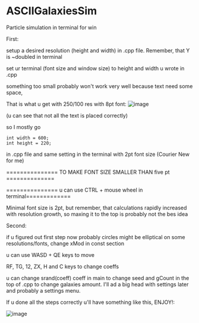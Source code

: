 # ASCIIGalaxiesSim
Particle simulation in terminal for win

First:

  setup a desired resolution (height and width) in .cpp file. Remember, that Y is ~doubled in terminal
  
  set ur terminal (font size and window size) to height and width u wrote in .cpp
  
  something too small probably won't work very well because text need some space, 
  
  That is what u get with 250/100 res with 8pt font:
  ![image](https://user-images.githubusercontent.com/88677966/133024951-983d1c22-d93d-45fe-87b3-09b8845a53f9.png)
  
  (u can see that not all the text is placed correctly)

  so I mostly go 
  
    int width = 600;
    int height = 220; 
    
  in .cpp file and same setting in the terminal with 2pt font size (Courier New for me)    
  
  =============== TO MAKE FONT SIZE SMALLER THAN five pt ==============
  
  =============== u can use CTRL + mouse wheel in terminal=============
  
  Minimal font size is 2pt, but remember, that calculations rapidly increased with resolution growth, so maxing it to the top is probably not the bes idea
  
Second:

  if u figured out first step now probably circles might be elliptical on some resolutions/fonts, change xMod in const section
  
  u can use WASD + QE keys to move 
  
  RF, TG, 12, ZX, H and C keys to change coeffs
  
  u can change srand(coeff) coeff in main to change seed and gCount in the top of .cpp to change galaxies amount. I'll ad a big head with settings later and probably a settings menu.
  
  
If u done all the steps correctly u'll have something like this, ENJOY!:

![image](https://user-images.githubusercontent.com/88677966/132976930-9bf8973b-80b2-48c8-a772-55ca0d7fac54.png)



